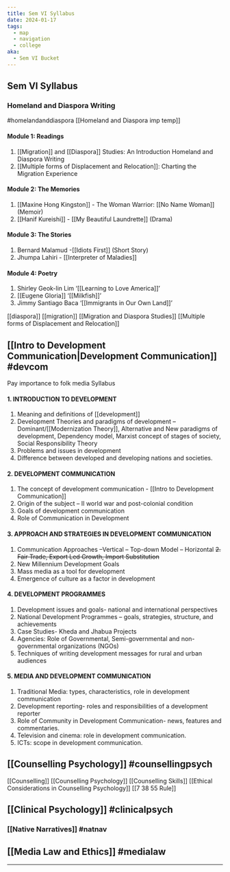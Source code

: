 ```yaml
---
title: Sem VI Syllabus
date: 2024-01-17
tags:
  - map
  - navigation
  - college
aka:
  - Sem VI Bucket
---
```

## Sem VI Syllabus
### Homeland and Diaspora Writing  
#homelandanddiaspora 
[[Homeland and Diaspora imp temp]]
#### Module 1: Readings
1. [[Migration]] and [[Diaspora]] Studies: An Introduction Homeland and Diaspora Writing
2. [[Multiple forms of Displacement and Relocation]]: Charting the Migration Experience
#### Module 2: The Memories
1. [[Maxine Hong Kingston]] - The Woman Warrior: [[No Name Woman]] (Memoir)
2. [[Hanif Kureishi]] - [[My Beautiful Laundrette]] (Drama)
#### Module 3: The Stories
1. Bernard Malamud -[[Idiots First]] (Short Story)
2. Jhumpa Lahiri - [[Interpreter of Maladies]]
#### Module 4: Poetry
1. Shirley Geok-lin Lim ‘[[Learning to Love America]]’ 
2. [[Eugene Gloria]] ‘[[Milkfish]]’
3. Jimmy Santiago Baca ‘[[Immigrants in Our Own Land]]’

[[diaspora]]
[[migration]]
[[Migration and Diaspora Studies]]
[[Multiple forms of Displacement and Relocation]]
## [[Intro to Development Communication|Development Communication]] #devcom 
Pay importance to folk media
Syllabus
#### 1. INTRODUCTION TO DEVELOPMENT
1. Meaning and definitions of [[development]]
2. Development Theories and paradigms of development –Dominant/[[Modernization Theory]], Alternative and New paradigms of development, Dependency model, Marxist concept of stages of society, Social Responsibility Theory
3. Problems and issues in development 
4. Difference between developed and developing nations and societies.

#### 2. DEVELOPMENT COMMUNICATION
1. The concept of development communication - [[Intro to Development Communication]]
2. Origin of the subject – II world war and post-colonial condition
3. Goals of development communication 
4. Role of Communication in Development

#### 3. APPROACH AND STRATEGIES IN DEVELOPMENT COMMUNICATION
1. Communication Approaches –Vertical – Top-down Model – Horizontal
~~2. Fair Trade, Export Led Growth, Import Substitution~~
3. New Millennium Development Goals
4. Mass media as a tool for development
5. Emergence of culture as a factor in development
#### 4. DEVELOPMENT PROGRAMMES
1. Development issues and goals- national and international perspectives 
2. National Development Programmes – goals, strategies, structure, and achievements 
3. Case Studies- Kheda and Jhabua Projects 
4. Agencies: Role of Governmental, Semi-governmental and non-governmental organizations (NGOs)
5. Techniques of writing development messages for rural and urban audiences
#### 5. MEDIA AND DEVELOPMENT COMMUNICATION
1. Traditional Media: types, characteristics, role in development
communication
2. Development reporting- roles and responsibilities of a development
reporter
3. Role of Community in Development Communication- news, features and
commentaries. 
4. Television and cinema: role in development communication. 
5. ICTs: scope in development communication.
## [[Counselling Psychology]] #counsellingpsych 
[[Counselling]]
[[Counselling Psychology]]
[[Counselling Skills]]
[[Ethical Considerations in Counselling Psychology]]
[[7 38 55 Rule]]
## [[Clinical Psychology]] #clinicalpsych
### [[Native Narratives]] #natnav 
## [[Media Law and Ethics]] #medialaw 



--- 


